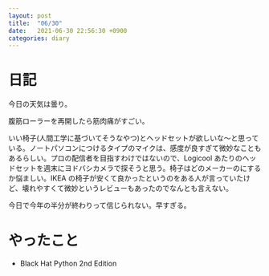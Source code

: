 ```yaml
---
layout: post
title:  "06/30"
date:   2021-06-30 22:56:30 +0900
categories: diary
---
```

# 日記

今日の天気は曇り。

腹筋ローラーを再開したら筋肉痛がすごい。

いい椅子(人間工学に基づいてそうなやつ)とヘッドセットが欲しいな～と思っている。ノートパソコンにつけるタイプのマイクは、感度が良すぎて微妙なこともあるらしい。プロの配信者を目指すわけではないので、Logicool あたりのヘッドセットを週末にヨドバシカメラで探そうと思う。椅子はどのメーカーのにするか悩ましい。IKEA の椅子が安くて良かったというのをある人が言っていたけど、壊れやすくて微妙というレビューもあったのでなんとも言えない。

今日で今年の半分が終わりって信じられない。早すぎる。

# やったこと

- Black Hat Python 2nd Edition